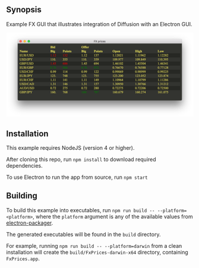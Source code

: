 ## Synopsis

Example FX GUI that illustrates integration of Diffusion with an Electron GUI.

![screenshot](/example-screenshot.png?raw=true)

## Installation

This example requires NodeJS (version 4 or higher).

After cloning this repo, run ```npm install``` to download required dependencies.

To use Electron to run the app from source, run ```npm start```

## Building

To build this example into executables, run 
```npm run build -- --platform=<platform>```, 
where the ```platform``` argument is any of the available values from [electron-packager](https://github.com/electron-userland/electron-packager/blob/master/usage.txt).

The generated executables will be found in the ```build``` directory.

For example, running ```npm run build -- --platform=darwin``` from a clean installation will create the ```build/FxPrices-darwin-x64``` directory, containing ```FxPrices.app```. 
